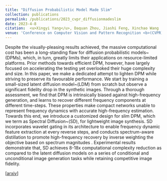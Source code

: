 ```yaml
---
title: "Diffusion Probabilistic Model Made Slim"
collection: publications
permalink: /publications/2023_cvpr_diffusionmadeslim
date: 2023-4-8
citation:  <u>Xingyi Yang</u>, Daquan Zhou, Jiashi Feng, Xinchao Wang
venue: 'Conference on Computer Vision and Pattern Recognition <b>(CVPR)</b>'
---
```


Despite the visually-pleasing results achieved, the massive computational cost has been a long-standing flaw for diffusion probabilistic models~(DPMs), which, in turn, greatly limits their applications on resource-limited platforms.  Prior methods towards efficient DPM, however, have largely focused on accelerating the testing yet overlooked their huge complexity and size.
In this paper, we make a dedicated attempt to lighten DPM while striving to preserve its favourable performance.  We start by training a small-sized latent diffusion model~(LDM) from scratch but observe a significant fidelity drop in the synthetic images.
Through a thorough assessment, we find that DPM is intrinsically biased against high-frequency generation, and learns to recover different frequency components at different time-steps. These properties make compact networks unable to represent frequency dynamics with accurate high-frequency estimation. Towards this end, we introduce a customized design for slim DPM, which we term as Spectral Diffusion~(SD), for lightweight image synthesis. SD incorporates wavelet gating in its architecture to enable frequency dynamic feature extraction at every reverse steps, and conducts spectrum-aware distillation to promote high-frequency recovery by inverse weighting the objective based on spectrum magnitudes . Experimental results demonstrate that, SD achieves 8-18x computational complexity reduction as compared to the latent diffusion models on a series of conditional and unconditional image generation tasks while retaining competitive image fidelity. 

[[arxiv](https://arxiv.org/abs/2211.17106)] 
